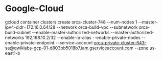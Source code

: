 # Google-Cloud

gcloud container clusters create orca-cluster-748 --num-nodes 1 --master-ipv4-cidr=172.16.0.64/28 --network orca-build-vpc --subnetwork orca-build-subnet --enable-master-authorized-networks  --master-authorized-networks 192.168.10.2/32 --enable-ip-alias --enable-private-nodes --enable-private-endpoint --service-account orca-private-cluster-643-sa@qwiklabs-gcp-01-d803bb5018b7.iam.gserviceaccount.com --zone us-east1-b
